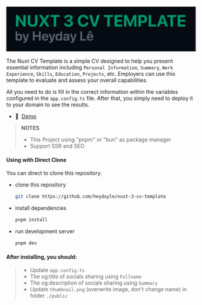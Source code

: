 [![Alpine](./public/cover.png)](https://nuxtcvtemplate.vercel.app/)

The Nuxt CV Template is a simple CV designed to help you present essential information including `Personal Information`, `Summary`, `Work Experience`, `Skills`, `Education`, `Projects`, etc. Employers can use this template to evaluate and assess your overall capabilities.

All you need to do is fill in the correct information within the variables configured in the `app.config.ts` file. After that, you simply need to deploy it to your domain to see the results.


- 📖&nbsp; [Demo](https://nnuxtcvtemplate.vercel.app/)

> **NOTES**
>
> - This Project using "pnpm" or "bun" as package manager
> - Support SSR and SEO

#### Using with Direct Clone

You can direct to clone this repository.

- clone this repository
  ```bash
  git clone https://github.com/heydayle/nuxt-3-cv-template
  ```
- install dependencies
  ```bash
  pnpm install
  ```
- run development server
  ```bash
  pnpm dev
  ```
#### After installing, you should:

>- Update `app.config.ts`
>- The og:title of socials sharing using `Fullname`
>- The og:description of socials sharing using `Summary`
>- Update `thumbnail.png` (overwrite image, don't change name) in folder `./public`
